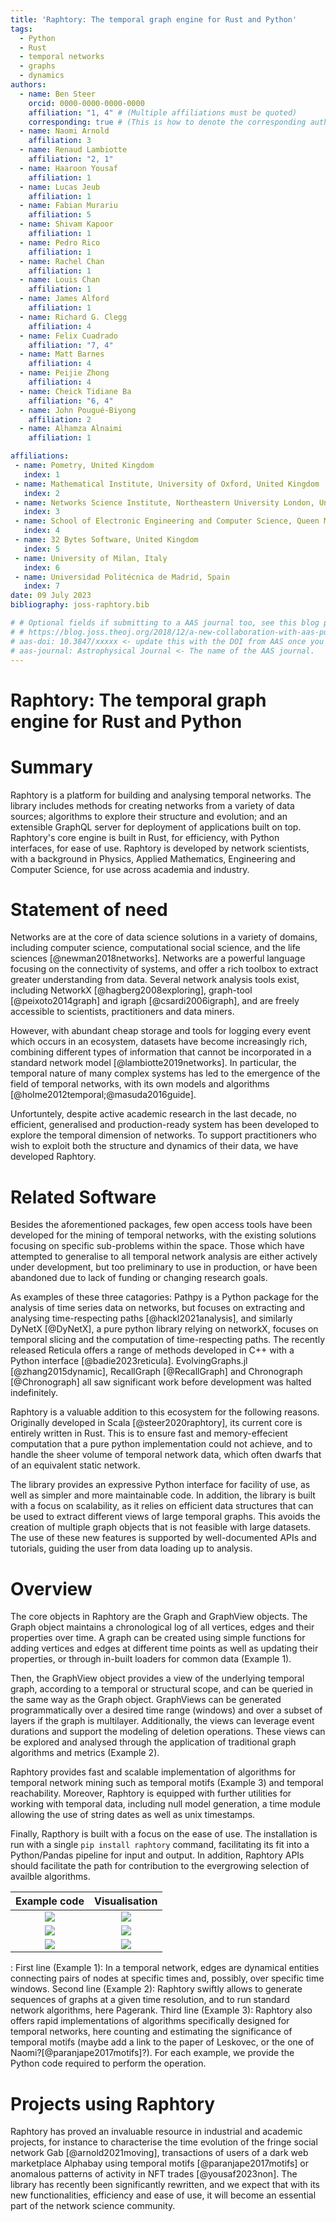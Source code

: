 ```yaml
---
title: 'Raphtory: The temporal graph engine for Rust and Python'
tags:
  - Python
  - Rust
  - temporal networks
  - graphs
  - dynamics
authors:
  - name: Ben Steer
    orcid: 0000-0000-0000-0000
    affiliation: "1, 4" # (Multiple affiliations must be quoted)
    corresponding: true # (This is how to denote the corresponding author)
  - name: Naomi Arnold
    affiliation: 3
  - name: Renaud Lambiotte
    affiliation: "2, 1"
  - name: Haaroon Yousaf
    affiliation: 1
  - name: Lucas Jeub
    affiliation: 1
  - name: Fabian Murariu
    affiliation: 5
  - name: Shivam Kapoor
    affiliation: 1
  - name: Pedro Rico
    affiliation: 1
  - name: Rachel Chan
    affiliation: 1
  - name: Louis Chan
    affiliation: 1
  - name: James Alford
    affiliation: 1
  - name: Richard G. Clegg
    affiliation: 4
  - name: Felix Cuadrado
    affiliation: "7, 4"
  - name: Matt Barnes
    affiliation: 4
  - name: Peijie Zhong
    affiliation: 4
  - name: Cheick Tidiane Ba
    affiliation: "6, 4"
  - name: John Pougué-Biyong
    affiliation: 2
  - name: Alhamza Alnaimi
    affiliation: 1

affiliations:
 - name: Pometry, United Kingdom
   index: 1
 - name: Mathematical Institute, University of Oxford, United Kingdom
   index: 2
 - name: Networks Science Institute, Northeastern University London, United Kingdom
   index: 3
 - name: School of Electronic Engineering and Computer Science, Queen Mary University of London, United Kingdom
   index: 4
 - name: 32 Bytes Software, United Kingdom
   index: 5
 - name: University of Milan, Italy
   index: 6
 - name: Universidad Politécnica de Madrid, Spain
   index: 7
date: 09 July 2023 
bibliography: joss-raphtory.bib

# # Optional fields if submitting to a AAS journal too, see this blog post:
# # https://blog.joss.theoj.org/2018/12/a-new-collaboration-with-aas-publishing
# aas-doi: 10.3847/xxxxx <- update this with the DOI from AAS once you know it.
# aas-journal: Astrophysical Journal <- The name of the AAS journal.
---
```

# Raphtory: The temporal graph engine for Rust and Python

# Summary

Raphtory is a platform for building and analysing temporal networks. The library includes methods for creating networks from a variety of data sources; algorithms to explore their structure and evolution; and an extensible GraphQL server for deployment of applications built on top. Raphtory's core engine is built in Rust, for efficiency, with Python interfaces, for ease of use. Raphtory is developed by network scientists, with a background in Physics, Applied Mathematics, Engineering and Computer Science, for use across academia and industry. 


# Statement of need

Networks are at the core of data science solutions in a variety of domains, including computer science, computational social science, and the life sciences [@newman2018networks]. Networks are a powerful language focusing on the connectivity of systems, and offer a rich toolbox to extract greater understanding from data. Several network analysis tools exist, including NetworkX [@hagberg2008exploring], graph-tool [@peixoto2014graph]  and igraph [@csardi2006igraph], and are freely accessible to scientists, practitioners and data miners. 

However, with abundant cheap storage and tools for logging every event which occurs in an ecosystem, datasets have become increasingly rich, combining different types of information that cannot be incorporated in a standard network model [@lambiotte2019networks]. In particular, the temporal nature of many complex systems has led to the emergence of the field of temporal networks, with its own models and algorithms [@holme2012temporal;@masuda2016guide].

Unfortuntely, despite active academic research in the last decade, no efficient, generalised and production-ready system has been developed to explore the temporal dimension of networks. To support practitioners who wish to exploit both the structure and dynamics of their data, we have developed Raphtory.

# Related Software

Besides the aforementioned packages, few open access tools have been developed for the mining of temporal networks, with the existing solutions focusing on specific sub-problems within the space. Those which have attempted to generalise to all temporal network analysis are either actively under development, but too preliminary to use in production, or have been abandoned due to lack of funding or changing research goals. 

As examples of these three catagories: Pathpy is a Python package for the analysis of time series data on networks, but focuses on extracting and analysing time-respecting paths [@hackl2021analysis], and similarly DyNetX [@DyNetX], a pure python library relying on networkX, focuses on temporal slicing and the computation of time-respecting paths. The recently released Reticula offers a range of methods developed in C++ with a Python interface [@badie2023reticula]. EvolvingGraphs.jl [@zhang2015dynamic], RecallGraph [@RecallGraph] and Chronograph [@Chronograph] all saw significant work before development was halted indefinitely.


Raphtory is a valuable addition to this ecosystem for the following reasons. Originally developed in Scala [@steer2020raphtory], its current core is entirely written in Rust. This is to ensure fast and memory-effecient computation that a pure python implementation could not achieve, and to handle the sheer volume of temporal network data, which often dwarfs that of an equivalent static network.


The library provides an expressive Python interface for facility of use, as well as simpler and more maintainable code. In addition, the library is built with a focus on scalability, as it relies on efficient data structures that can be used to extract different views of large temporal graphs. This avoids the creation of multiple graph objects that is not feasible with large datasets. The use of these new features is supported by well-documented APIs and tutorials, guiding the user from data loading up to analysis.


# Overview

The core objects in Raphtory are the Graph and GraphView objects. The Graph object maintains a chronological log of all vertices, edges and their properties over time. A graph can be created using simple functions for adding vertices and edges at different time points as well as updating their properties, or through in-built loaders for common data (Example 1). 

Then, the GraphView object provides a view of the underlying temporal graph, according to a temporal or structural scope, and can be queried in the same way as the Graph object. GraphViews can be generated programmatically over a desired time range (windows) and over a subset of layers if the graph is multilayer. Additionally, the views can leverage event durations and support the modeling of deletion operations. These views can be explored and analysed through the application of traditional graph algorithms and metrics (Example 2). 

Raphtory provides fast and scalable implementation of algorithms for temporal network mining such as temporal motifs (Example 3) and temporal reachability. Moreover, Raphtory is equipped with further utilities for working with temporal data, including null model generation, a time module allowing the use of string dates as well as unix timestamps.<!--, and ... ?-->

Finally, Rapthory is built with a focus on the ease of use. The installation is run with a single `pip install raphtory` command, facilitating its fit into a Python/Pandas pipeline for input and output. In addition, Raphtory APIs should facilitate the path for contribution to the evergrowing selection of availble algorithms. <!-- The history of entities should be the starting block to derive the temporal version of the most common network algorithms. -->

 Example code             |  Visualisation
:-------------------------:|:-------------------------:
![](https://hackmd.io/_uploads/Bk5MI2Fw2.png)|![](https://hackmd.io/_uploads/BJhzditwn.png)
![](https://hackmd.io/_uploads/SJKD-Tpwn.png)|![](https://hackmd.io/_uploads/BJ-qL2Yvh.png)
![](https://hackmd.io/_uploads/S1mg_UvP2.png) | ![](https://hackmd.io/_uploads/HJb3uAgv2.png)
: First line (Example 1): In a temporal network, edges are dynamical entities connecting pairs of nodes at specific times and, possibly, over specific time windows. Second line (Example 2): Raphtory swiftly allows to generate sequences of graphs at a given time resolution, and to run standard network algorithms, here Pagerank. Third line (Example 3): Raphtory also offers rapid implementations of algorithms specifically designed for temporal networks, here counting and estimating the significance of temporal motifs (maybe add a link to the paper of Leskovec, or the one of Naomi?[@paranjape2017motifs]?). For each example, we provide the Python code required to perform the operation.

<!-- ![](https://hackmd.io/_uploads/Bk5MI2Fw2.png)-->


# Projects using Raphtory

Raphtory has proved an invaluable resource in industrial and academic projects, for instance to characterise the time evolution of the fringe social network Gab [@arnold2021moving], transactions of users of a dark web marketplace Alphabay using temporal motifs [@paranjape2017motifs] or anomalous patterns of activity in NFT trades [@yousaf2023non]. The library has recently been significantly rewritten, and we expect that with its new functionalities, efficiency and ease of use, it will become an essential part of the network science community.
